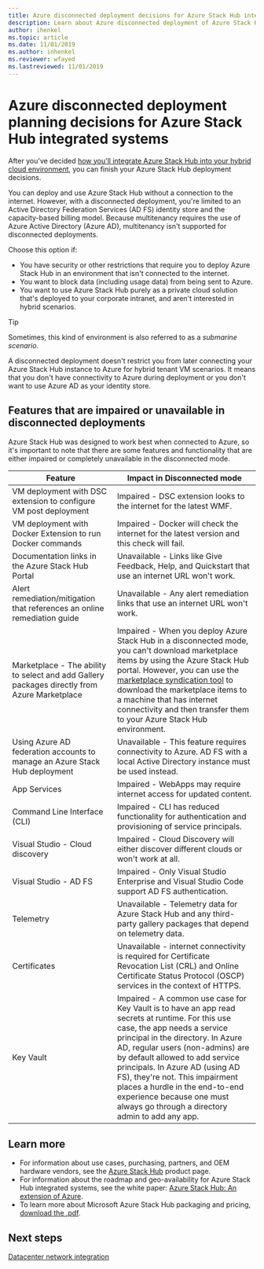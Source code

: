 ```yaml
---
title: Azure disconnected deployment decisions for Azure Stack Hub integrated systems 
description: Learn about Azure disconnected deployment of Azure Stack Hub integrated systems and the planning decisions to consider.
author: ihenkel
ms.topic: article
ms.date: 11/01/2019
ms.author: inhenkel
ms.reviewer: wfayed
ms.lastreviewed: 11/01/2019
---
```


# Azure disconnected deployment planning decisions for Azure Stack Hub integrated systems
After you've decided [how you'll integrate Azure Stack Hub into your hybrid cloud environment](azure-stack-connection-models.md), you can finish your Azure Stack Hub deployment decisions.

You can deploy and use Azure Stack Hub without a connection to the internet. However, with a disconnected deployment, you're limited to an Active Directory Federation Services (AD FS) identity store and the capacity-based billing model. Because multitenancy requires the use of Azure Active Directory (Azure AD), multitenancy isn't supported for disconnected deployments.

Choose this option if:
- You have security or other restrictions that require you to deploy Azure Stack Hub in an environment that isn't connected to the internet.
- You want to block data (including usage data) from being sent to Azure.
- You want to use Azure Stack Hub purely as a private cloud solution that's deployed to your corporate intranet, and aren't interested in hybrid scenarios.

> [!TIP]
> Sometimes, this kind of environment is also referred to as a *submarine scenario*.

A disconnected deployment doesn't restrict you from later connecting your Azure Stack Hub instance to Azure for hybrid tenant VM scenarios. It means that you don't have connectivity to Azure during deployment or you don't want to use Azure AD as your identity store.

## Features that are impaired or unavailable in disconnected deployments 
Azure Stack Hub was designed to work best when connected to Azure, so it's important to note that there are some features and functionality that are either impaired or completely unavailable in the disconnected mode.

|Feature|Impact in Disconnected mode|
|-----|-----|
|VM deployment with DSC extension to configure VM post deployment|Impaired - DSC extension looks to the internet for the latest WMF.|
|VM deployment with Docker Extension to run Docker commands|Impaired - Docker will check the internet for the latest version and this check will fail.|
|Documentation links in the Azure Stack Hub Portal|Unavailable - Links like Give Feedback, Help, and Quickstart that use an internet URL won't work.|
|Alert remediation/mitigation that references an online remediation guide|Unavailable - Any alert remediation links that use an internet URL won't work.|
|Marketplace - The ability to select and add Gallery packages directly from Azure Marketplace|Impaired - When you deploy Azure Stack Hub in a disconnected mode, you can't download marketplace items by using the Azure Stack Hub portal. However, you can use the [marketplace syndication tool](azure-stack-download-azure-marketplace-item.md) to download the marketplace items to a machine that has internet connectivity and then transfer them to your Azure Stack Hub environment.|
|Using Azure AD federation accounts to manage an Azure Stack Hub deployment|Unavailable - This feature requires connectivity to Azure. AD FS with a local Active Directory instance must be used instead.|
|App Services|Impaired - WebApps may require internet access for updated content.|
|Command Line Interface (CLI)|Impaired - CLI has reduced functionality for authentication and provisioning of service principals.|
|Visual Studio - Cloud discovery|Impaired - Cloud Discovery will either discover different clouds or won't work at all.|
|Visual Studio - AD FS|Impaired - Only Visual Studio Enterprise and Visual Studio Code support AD FS authentication.
Telemetry|Unavailable - Telemetry data for Azure Stack Hub and any third-party gallery packages that depend on telemetry data.|
|Certificates|Unavailable - internet connectivity is required for Certificate Revocation List (CRL) and Online Certificate Status Protocol (OSCP) services in the context of HTTPS.|
|Key Vault|Impaired - A common use case for Key Vault is to have an app read secrets at runtime. For this use case, the app needs a service principal in the directory. In Azure AD, regular users (non-admins) are by default allowed to add service principals. In Azure AD (using AD FS), they're not. This impairment places a hurdle in the end-to-end experience because one must always go through a directory admin to add any app.

## Learn more
- For information about use cases, purchasing, partners, and OEM hardware vendors, see the [Azure Stack Hub](https://azure.microsoft.com/overview/azure-stack/) product page.
- For information about the roadmap and geo-availability for Azure Stack Hub integrated systems, see the white paper: [Azure Stack Hub: An extension of Azure](https://azure.microsoft.com/resources/azure-stack-an-extension-of-azure/). 
- To learn more about Microsoft Azure Stack Hub packaging and pricing, [download the .pdf](https://azure.microsoft.com/mediahandler/files/resourcefiles/5bc3f30c-cd57-4513-989e-056325eb95e1/Azure-Stack-packaging-and-pricing-datasheet.pdf). 

## Next steps
[Datacenter network integration](azure-stack-network.md)
